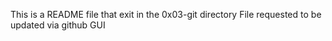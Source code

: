 This is a README file that exit in the 0x03-git directory
File requested to be updated  via github GUI
